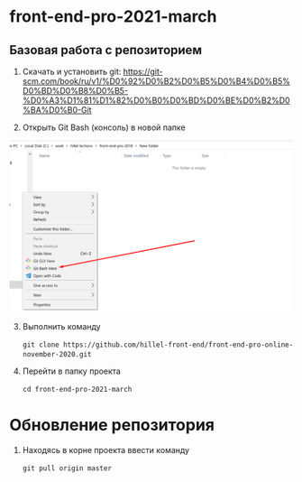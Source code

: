 # front-end-pro-2021-march

## Базовая работа с репозиторием

1) Скачать и установить git: https://git-scm.com/book/ru/v1/%D0%92%D0%B2%D0%B5%D0%B4%D0%B5%D0%BD%D0%B8%D0%B5-%D0%A3%D1%81%D1%82%D0%B0%D0%BD%D0%BE%D0%B2%D0%BA%D0%B0-Git
 
2) Открыть Git Bash (консоль) в новой папке
 
 ![Alt Text](src/images/img_1.png)

3) Выполнить команду 
 
    `git clone https://github.com/hillel-front-end/front-end-pro-online-november-2020.git`

4) Перейти в папку проекта

    `cd front-end-pro-2021-march`

# Обновление репозитория

1) Находясь в корне проекта ввести команду

    `git pull origin master`
